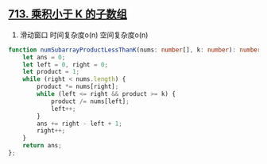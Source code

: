 ## [713. 乘积小于 K 的子数组](https://leetcode.cn/problems/subarray-product-less-than-k/)

1. 滑动窗口 时间复杂度o(n) 空间复杂度o(n)
```ts
function numSubarrayProductLessThanK(nums: number[], k: number): number {
    let ans = 0;
    let left = 0, right = 0;
    let product = 1;
    while (right < nums.length) {
        product *= nums[right];
        while (left <= right && product >= k) {
            product /= nums[left];
            left++;
        }
        ans += right - left + 1;
        right++;
    }
    return ans;
};
```